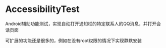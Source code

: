 # AccessibilityTest



Android辅助功能测试，实现自动打开通知栏的特定联系人的QQ消息，并打开会话页面



可扩展的功能还是很多的，例如在没有root权限的情况下实现静默安装
